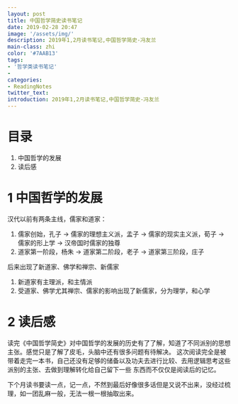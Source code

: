 ```yaml
---
layout: post
title: 中国哲学简史读书笔记
date: 2019-02-28 20:47
image: '/assets/img/'
description: 2019年1,2月读书笔记,中国哲学简史-冯友兰
main-class: zhi
color: '#7AAB13'
tags:
- '哲学类读书笔记'
- 
categories:
- ReadingNotes
twitter_text: 
introduction: 2019年1,2月读书笔记,中国哲学简史-冯友兰
---
```


# 目录
1. 中国哲学的发展
2. 读后感

# 1 中国哲学的发展
汉代以前有两条主线，儒家和道家：
1.   儒家创始，孔子 -> 儒家的理想主义派，孟子 -> 儒家的现实主义派，荀子 -> 儒家的形上学 -> 汉帝国时儒家的独尊
2.   道家第一阶段，杨朱 -> 道家第二阶段，老子 -> 道家第三阶段，庄子

后来出现了新道家、佛学和禅宗、新儒家
1. 新道家有主理派，和主情派
2. 受道家、佛学尤其禅宗、儒家的影响出现了新儒家，分为理学，和心学

# 2  读后感
读完《中国哲学简史》对中国哲学的发展的历史有了了解，知道了不同派别的思想主张。感觉只是了解了皮毛，头脑中还有很多问题有待解决。
这次阅读完全是被带着走完一本书，自己还没有足够的储备以及功夫去进行比较、去用逻辑思考这些派别的主张、去做到理解转化给自己留下一些
东西而不仅仅是阅读后的记忆。

下个月读书要读一点，记一点，不然到最后好像很多话但是又说不出来，没经过梳理，如一团乱麻一般，无法一根一根抽取出来。
